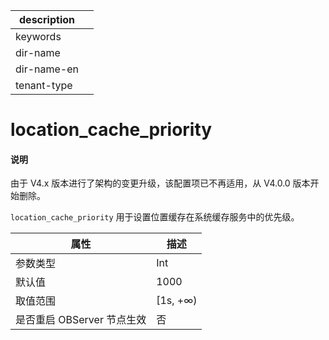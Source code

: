 |description||
|---|---|
|keywords||
|dir-name||
|dir-name-en||
|tenant-type||

# location_cache_priority

<main id="notice" type='explain'>
<h4>说明</h4>
<p>由于 V4.x 版本进行了架构的变更升级，该配置项已不再适用，从 V4.0.0 版本开始删除。</p>
</main>

`location_cache_priority` 用于设置位置缓存在系统缓存服务中的优先级。

|      **属性**      |  **描述**   |
|------------------|-----------|
| 参数类型             | Int        |
| 默认值              | 1000      |
| 取值范围             | \[1s, +∞) |
| 是否重启 OBServer 节点生效 | 否         |



